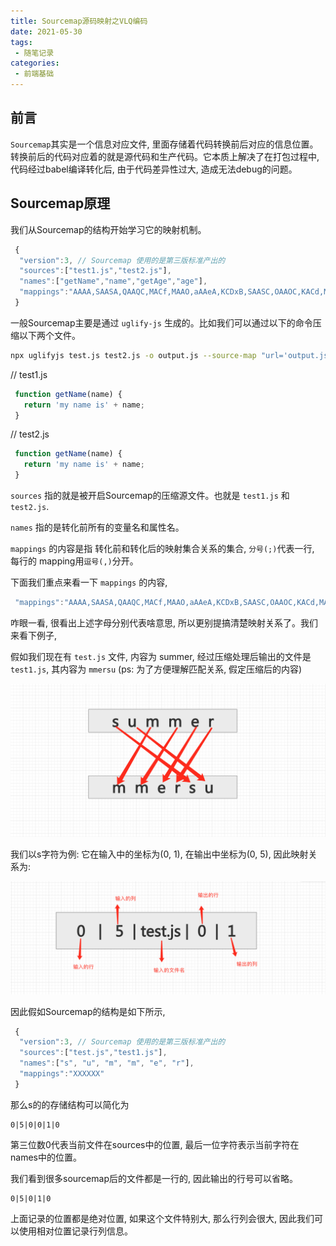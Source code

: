```yaml
---
title: Sourcemap源码映射之VLQ编码
date: 2021-05-30
tags:
 - 随笔记录
categories:
 - 前端基础
---
```


## 前言

   ``` Sourcemap ```其实是一个信息对应文件, 里面存储着代码转换前后对应的信息位置。转换前后的代码对应着的就是源代码和生产代码。它本质上解决了在打包过程中, 代码经过babel编译转化后, 由于代码差异性过大, 造成无法debug的问题。

## Sourcemap原理

   我们从Sourcemap的结构开始学习它的映射机制。

   ```js
    {
     "version":3, // Sourcemap 使用的是第三版标准产出的
     "sources":["test1.js","test2.js"],
     "names":["getName","name","getAge","age"],
     "mappings":"AAAA,SAASA,QAAQC,MACf,MAAO,aAAeA,KCDxB,SAASC,OAAOC,KACd,MAAO,YAAcA"
    }
   ```

   一般Sourcemap主要是通过 ``` uglify-js ``` 生成的。比如我们可以通过以下的命令压缩以下两个文件。

  ```sh
  npx uglifyjs test.js test2.js -o output.js --source-map "url='output.js.map'"
  ``` 

  // test1.js

   ```js
    function getName(name) {
      return 'my name is' + name;
    }
   ```

  // test2.js

   ```js
    function getName(name) {
      return 'my name is' + name;
    }
   ``` 

   ``` sources ``` 指的就是被开启Sourcemap的压缩源文件。也就是 ``` test1.js ``` 和 ``` test2.js ```.

   ``` names ``` 指的是转化前所有的变量名和属性名。

   ``` mappings ``` 的内容是指 转化前和转化后的映射集合关系的集合, ```分号(;)```代表一行,  每行的 mapping用``` 逗号(,) ```分开。

   下面我们重点来看一下 ``` mappings ``` 的内容, 

   ```js
    "mappings":"AAAA,SAASA,QAAQC,MACf,MAAO,aAAeA,KCDxB,SAASC,OAAOC,KACd,MAAO,YAAcA"
   ```

   咋眼一看, 很看出上述字母分别代表啥意思, 所以更别提搞清楚映射关系了。我们来看下例子,

   假如我们现在有 ``` test.js ``` 文件, 内容为 summer, 经过压缩处理后输出的文件是 ``` test1.js ```, 其内容为 ``` mmersu ``` (ps: 为了方便理解匹配关系, 假定压缩后的内容)
   
   ![image](./imgs/sourcemap/1.png)

   我们以s字符为例: 它在输入中的坐标为(0, 1), 在输出中坐标为(0, 5), 因此映射关系为:

   ![image](./imgs/sourcemap/2.png)

   因此假如Sourcemap的结构是如下所示, 

   ```js
    {
     "version":3, // Sourcemap 使用的是第三版标准产出的
     "sources":["test.js","test1.js"],
     "names":["s", "u", "m", "m", "e", "r"],
     "mappings":"XXXXXX"
    }
   ```

   那么s的的存储结构可以简化为

   ```
   0|5|0|0|1|0
   ```

   第三位数0代表当前文件在sources中的位置, 最后一位字符表示当前字符在names中的位置。

   我们看到很多sourcemap后的文件都是一行的, 因此输出的行号可以省略。

   ```
   0|5|0|1|0
   ```

   上面记录的位置都是绝对位置, 如果这个文件特别大, 那么行列会很大, 因此我们可以使用相对位置记录行列信息。

   



   

